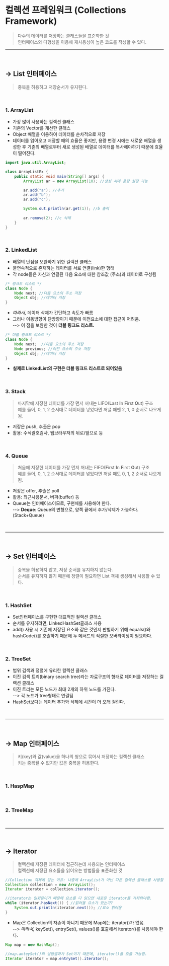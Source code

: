<br/>

# 컬렉션 프레임워크 (Collections Framework)
> 다수의 데이터를 저장하는 클래스들을 표준화한 것   
> 인터페이스와 다형성을 이용해 재사용성이 높은 코드를 작성할 수 있다.

<hr> <br/>

## → List 인터페이스
> 중복을 허용하고 저장순서가 유지된다.

<br/>

### 1. ArrayList   
- 가장 많이 사용하는 컬렉션 클래스
- 기존의 Vector를 개선한 클래스
- Object 배열을 이용하여 데이터를 순차적으로 저장
- 데이터를 읽어오고 저장할 때의 효율은 좋지만, 용량 변경 시에는 새로운 배열을 생성한 후 기존의 배열로부터 새로 생성된 배열로 데이터를 복사해야하기 때문에 효율이 떨어진다.
~~~java
import java.util.ArrayList;

class ArrayListEx {
    public static void main(String[] args) {
        ArrayList ar = new ArrayList(10); //생성 시에 용량 설정 가능

        ar.add("a"); //추가
        ar.add("b");
        ar.add("c");

        System.out.println(ar.get(1)); //b 출력
        
        ar.remove(2); //c 삭제
    }
}
~~~

<br/>

### 2. LinkedList
- 배열의 단점을 보완하기 위한 컬렉션 클래스
- 불연속적으로 존재하는 데이터를 서로 연결(link)한 형태
- 각 node들은 자신과 연결된 다음 요소에 대한 참조값 (주소)과 데이터로 구성됨

~~~java
/* 링크드 리스트 */
class Node {
    Node next; //다음 요소의 주소 저장
    Object obj; //데이터 저장
}
~~~
- *따라서,* 데이터 삭제가 간단하고 속도가 빠름
- 그러나 이동방향이 단방향이기 때문에 이전요소에 대한 접근이 어려움. <br/>
--> 이 점을 보완한 것이 **더블 링크드 리스트.**

~~~java
/* 더블 링크드 리스트 */
class Node {
    Node next;  //다음 요소의 주소 저장
    Node previous; //이전 요소의 주소 저장
    Object obj; //데이터 저장
}
~~~
- **실제로 LinkedList의 구현은 더블 링크드 리스트로 되어있음**

<br/>

### 3. Stack
> 마지막에 저장한 데이터를 가장 먼저 꺼내는 LIFO(**L**ast **I**n **F**irst **O**ut) 구조 <br/>
 예를 들어, 0, 1, 2 순서대로 데이터를 넣었다면 꺼낼 때엔 2, 1, 0 순서로 나오게 됨.
- 저장은 push, 추출은 pop
- 활용: 수식괄호검사, 웹브라우저의 뒤로/앞으로 등

<br/>


### 4. Queue
> 처음에 저장한 데이터를 가장 먼저 꺼내는 FIFO(**F**irst **I**n **F**irst **O**ut) 구조 <br/>
> 예를 들어, 0, 1, 2 순서대로 데이터를 넣었다면 꺼낼 때도 0, 1, 2 순서로 나오게 됨.
- 저장은 offer, 추출은 poll
- 활용: 최근사용문서, 버퍼(buffer) 등
- Queue는 인터페이스이므로, 구현체를 사용해야 한다. <br/>
--> **Deque**: Queue의 변형으로, 양쪽 끝에서 추가/삭제가 가능하다. (Stack+Queue)

<br/>
<hr/>
<br/>

## → Set 인터페이스
> 중복을 허용하지 않고, 저장 순서를 유지하지 않는다. <br/>
> 순서를 유지하지 않기 때문에 정렬이 필요하면 List 객체 생성해서 사용할 수 있다.

<br/>

### 1. HashSet
- Set인터페이스를 구현한 대표적인 컬렉션 클래스
- 순서를 유지하려면, LinkedHashSet클래스 사용
- add() 사용 시 기존에 저장된 요소와 같은 것인지 판별하기 위해 equals()와 hashCode()를 호출하기 때문에 두 메서드의 적절한 오버라이딩이 필요하다.

<br/>

### 2. TreeSet
- 범위 검색과 정렬에 유리한 컬렉션 클래스
- 이진 검색 트리(binary search tree)라는 자료구조의 형태로 데이터를 저장하는 컬렉션 클래스
- 이진 트리는 모든 노드가 최대 2개의 하위 노드를 가진다. <br/>
    --> 각 노드가 tree형태로 연결됨
- HashSet보다는 데이터 추가와 삭제에 시간이 더 오래 걸린다.

<br/>
<hr/>
<br/>

## → Map 인터페이스
> 키(key)와 값(value)을 하나의 쌍으로 묶어서 저장하는 컬렉션 클래스 <br/>
> 키는 중복될 수 없지만 값은 중복을 허용한다.

<br/>

### 1. HaspMap

<br/>

### 2. TreeMap

<br/>
<hr/>
<br/>

## → Iterator
> 컬렉션에 저장된 데이터에 접근하는데 사용되는 인터페이스 <br/>
> 컬렉션에 저장된 요소들을 읽어오는 방법들을 표준화한 것

~~~java
//Collection 객체에 담는 이유: 나중에 ArrayList가 아닌 다른 컬렉션 클래스를 사용할 때 수정하기 편하기 때문에
Collection collection = new ArrayList();
Iterator iterator = collection.iterator();

//iterator는 일회용이기 때문에 요소를 다 읽으면 새로운 iterator를 가져와야함.
while (iterator.hasNext()) { //읽어올 요소가 있는가?
    System.out.println(iterator.next()); //요소 읽어옴
}
~~~
- Map은 Collection의 자손이 아니기 때문에 Map에는 iterator()가 없음. <br/>
--> *따라서,* keySet(), entrySet(), values()를 호출해서 iterator()를 사용해야 한다.

~~~java
Map map = new HashMap();

//map.anteySet()의 실행결과가 Set이기 때문에, iterator()를 호출 가능함.
Iterator iterator = map.entrySet().iterator();
~~~